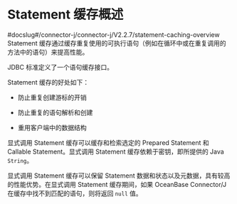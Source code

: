 Statement 缓存概述 
===================================
#docslug#/connector-j/connector-j/V2.2.7/statement-caching-overview
Statement 缓存通过缓存重复使用的可执行语句（例如在循环中或在重复调用的方法中的语句）来提高性能。

JDBC 标准定义了一个语句缓存接口。

Statement 缓存的好处如下：

* 防止重复创建游标的开销

  

* 防止重复的语句解析和创建

  

* 重用客户端中的数据结构

  




显式调用 Statement 缓存可以缓存和检索选定的 Prepared Statement 和 Callable Statement。显式调用 Statement 缓存依赖于密钥，即所提供的 Java `String`。

显式调用 Statement 缓存可以保留 Statement 数据和状态以及元数据，具有较高的性能优势。在显式调用 Statement 缓存期间，如果 OceanBase Connector/J 在缓存中找不到匹配的语句，则将返回 `null` 值。

